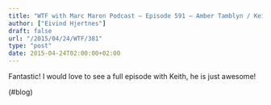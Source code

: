 ```yaml
---
title: "WTF with Marc Maron Podcast – Episode 591 – Amber Tamblyn / Keith Richards"
author: ["Eivind Hjertnes"]
draft: false
url: "/2015/04/24/WTF/381"
type: "post"
date: 2015-04-24T02:00:00+02:00
---
```


Fantastic! I would love to see a full episode with Keith, he is just
awesome!

(#blog)
